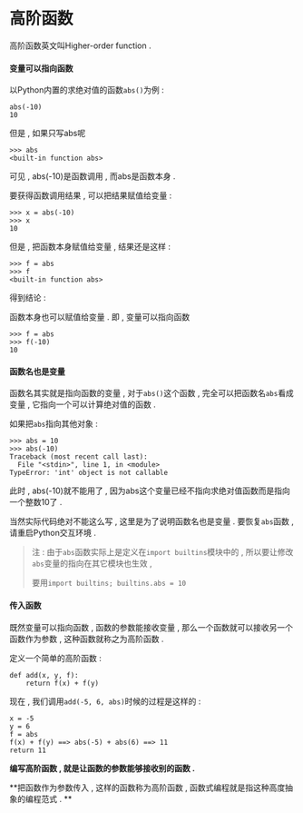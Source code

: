 # 高阶函数

高阶函数英文叫Higher-order function . 

#### 变量可以指向函数

以Python内置的求绝对值的函数`abs()`为例 : 

```
abs(-10)
10
```

但是 , 如果只写abs呢

```
>>> abs
<built-in function abs>
```

可见 , abs\(-10\)是函数调用 , 而abs是函数本身 . 

要获得函数调用结果 , 可以把结果赋值给变量 : 

```
>>> x = abs(-10)
>>> x
10
```

但是 , 把函数本身赋值给变量 , 结果还是这样 : 

```
>>> f = abs
>>> f
<built-in function abs>
```

得到结论 : 

函数本身也可以赋值给变量 . 即 , 变量可以指向函数

```
>>> f = abs
>>> f(-10)
10
```

#### 函数名也是变量

函数名其实就是指向函数的变量 , 对于`abs()`这个函数 , 完全可以把函数名`abs`看成变量 , 它指向一个可以计算绝对值的函数 . 

如果把`abs`指向其他对象 : 

```
>>> abs = 10
>>> abs(-10)
Traceback (most recent call last):
  File "<stdin>", line 1, in <module>
TypeError: 'int' object is not callable
```

此时 , abs\(-10\)就不能用了 , 因为abs这个变量已经不指向求绝对值函数而是指向一个整数10了 . 

当然实际代码绝对不能这么写 , 这里是为了说明函数名也是变量 . 要恢复`abs`函数 , 请重启Python交互环境 . 

> 注 : 由于`abs`函数实际上是定义在`import builtins`模块中的 , 所以要让修改`abs`变量的指向在其它模块也生效 , 
>
> 要用`import builtins; builtins.abs = 10`

#### 传入函数

既然变量可以指向函数 , 函数的参数能接收变量 , 那么一个函数就可以接收另一个函数作为参数 , 这种函数就称之为高阶函数 . 

定义一个简单的高阶函数 : 

```
def add(x, y, f):
    return f(x) + f(y)
```

现在 , 我们调用`add(-5, 6, abs)`时候的过程是这样的 : 

```
x = -5
y = 6
f = abs
f(x) + f(y) ==> abs(-5) + abs(6) ==> 11
return 11
```

**编写高阶函数 , 就是让函数的参数能够接收别的函数 .** 

**把函数作为参数传入 , 这样的函数称为高阶函数 , 函数式编程就是指这种高度抽象的编程范式 . **






